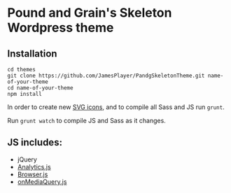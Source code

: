 # Pound and Grain's Skeleton Wordpress theme

## Installation

```
cd themes
git clone https://github.com/JamesPlayer/PandgSkeletonTheme.git name-of-your-theme
cd name-of-your-theme
npm install
```

In order to create new [SVG icons](https://github.com/filamentgroup/grunticon), and to compile all Sass and JS run `grunt`.

Run `grunt watch` to compile JS and Sass as it changes.

## JS includes:
- jQuery
- [Analytics.js](https://github.com/springload/Analytics.js)
- [Browser.js](https://github.com/JamesPlayer/Browser.js)
- [onMediaQuery.js](https://github.com/JoshBarr/on-media-query)
